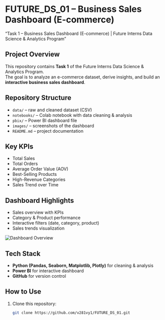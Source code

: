 # FUTURE_DS_01 – Business Sales Dashboard (E-commerce)
“Task 1 – Business Sales Dashboard (E-commerce) | Future Interns Data Science &amp; Analytics Program”

##  Project Overview
This repository contains **Task 1** of the Future Interns Data Science & Analytics Program.  
The goal is to analyze an e-commerce dataset, derive insights, and build an **interactive business sales dashboard**.

##  Repository Structure
- `data/` – raw and cleaned dataset (CSV)
- `notebooks/` – Colab notebook with data cleaning & analysis
- `pbix/` – Power BI dashboard file
- `images/` – screenshots of the dashboard
- `README.md` – project documentation

##  Key KPIs
- Total Sales
- Total Orders
- Average Order Value (AOV)
- Best-Selling Products
- High-Revenue Categories
- Sales Trend over Time

##  Dashboard Highlights
- Sales overview with KPIs
- Category & Product performance
- Interactive filters (date, category, product)
- Sales trends visualization

![Dashboard Overview](images/overview.png)

##  Tech Stack
- **Python (Pandas, Seaborn, Matplotlib, Plotly)** for cleaning & analysis
- **Power BI** for interactive dashboard
- **GitHub** for version control

##  How to Use
1. Clone this repository:
   ```bash
   git clone https://github.com/v281vy1/FUTURE_DS_01.git
